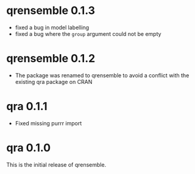 # qrensemble 0.1.3

- fixed a bug in model labelling
- fixed a bug where the `group` argument could not be empty

# qrensemble 0.1.2

- The package was renamed to qrensemble to avoid a conflict with the existing qra package on CRAN

# qra 0.1.1

- Fixed missing purrr import

# qra 0.1.0

This is the initial release of qrensemble.

